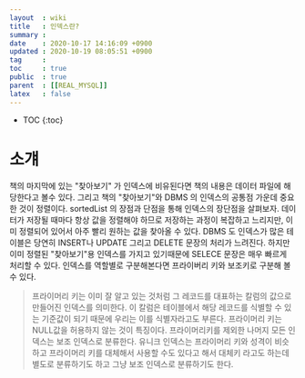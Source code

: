 ```yaml
---
layout  : wiki
title   : 인덱스란?
summary : 
date    : 2020-10-17 14:16:09 +0900
updated : 2020-10-19 08:05:51 +0900
tag     : 
toc     : true
public  : true
parent  : [[REAL_MYSQL]]
latex   : false
---
```

* TOC
{:toc}

# 소걔 
  책의 마지막에 있는 "찾아보기" 가 인덱스에 비유된다면 책의 내용은 데이터 파일에 해당한다고 볼수 있다. 그리고 책의 "찾아보기"와 DBMS 의 인덱스의 공통점 가운데 중요한 것이 정렬이다. 
  sortedList 의 장점과 단점을 통해 인덱스의 장단점을 살펴보자. 데이터가 저장될 때마다 항상 값을 정렬해야 하므로 저장하는 과정이 복잡하고 느리지만, 이미 정렬되어 있어서 아주 빨리 원하는 값을 찾아올 수 있다. DBMS 도 인덱스가 많은 테이블은 당연히 INSERT나 UPDATE 그리고 DELETE 문장의 처리가 느려진다. 하지만 이미 정렬된 "찾아보기"용 인덱스를 가지고 있기때문에 SELECE 문장은 매우 빠르게 처리할 수 있다. 
  인덱스를 역할별로 구분해본다면 프라이버리 키와 보조키로 구분해 볼 수 있다.
  > 프라이머리 키는 이미 잘 알고 있는 것처럼 그 레코드를 대표하는 칼럼의 값으로 만들어진 인덱스를 의미한다. 이 칼럼은 테이블에서 해당 레코드를 식별할 수 있는 기준값이 되기 때문에 우리는 이를 식별자라고도 부른다. 프라이머리 키는 NULL값을 허용하지 않는 것이 특징이다.
  > 프라이머리키를 제외한 나머지 모든 인덱스는 보조 인덱스로 분류한다. 유니크 인덱스는 프라이머리 키와 성격이 비슷하고 프라이머리 키를 대체해서 사용할 수도 있다고 해서 대체키 라고도 하는데 별도로 분류하기도 하고 그냥 보조 인덱스로 분류하기도 한다.
  
  
